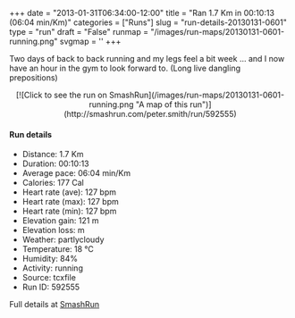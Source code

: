 +++
date = "2013-01-31T06:34:00-12:00"
title = "Ran 1.7 Km in 00:10:13 (06:04 min/Km)"
categories = ["Runs"]
slug = "run-details-20130131-0601"
type = "run"
draft = "False"
runmap = "/images/run-maps/20130131-0601-running.png"
svgmap = '<polyline points="0 96, 1 95, 2 94, 3 93, 4 92, 5 90, 5 89, 6 88, 7 87, 7 86, 10 87, 12 87, 14 88, 15 89, 17 91, 19 92, 20 90, 22 88, 23 86, 24 85, 25 84, 26 82, 26 80, 27 78, 28 77, 29 74, 30 71, 31 70, 31 69, 32 68, 33 68, 35 66, 35 65, 35 65, 35 63, 36 62, 38 61, 39 60, 39 59, 40 58, 42 57, 43 56, 45 55, 46 54, 47 53, 49 52, 49 51, 50 50, 51 49, 53 48, 56 45, 58 44, 59 43, 60 43, 61 41, 63 39, 64 38, 66 38, 66 36, 67 35, 70 33, 72 31, 73 30, 74 28, 72 28, 73 27, 74 26, 75 24, 76 23, 77 22, 78 21, 79 20, 88 14, 90 11, 92 10, 92 9, 93 9, 95 8, 96 7, 97 5, 98 5, 99 4, 100 3">'
+++

Two days of back to back running and my legs feel a bit week ... and I now have an hour in the gym to look forward to. (Long live dangling prepositions)



<!--more-->

<center>
[![Click to see the run on SmashRun](/images/run-maps/20130131-0601-running.png "A map of this run")](http://smashrun.com/peter.smith/run/592555)
</center>

#### Run details

* Distance: 1.7 Km
* Duration: 00:10:13
* Average pace: 06:04 min/Km
* Calories: 177 Cal
* Heart rate (ave): 127 bpm
* Heart rate (max): 127 bpm
* Heart rate (min): 127 bpm
* Elevation gain: 121 m
* Elevation loss:  m
* Weather: partlycloudy
* Temperature: 18 &deg;C
* Humidity: 84%
* Activity: running
* Source: tcxfile
* Run ID: 592555

Full details at [SmashRun](http://smashrun.com/peter.smith/run/592555)